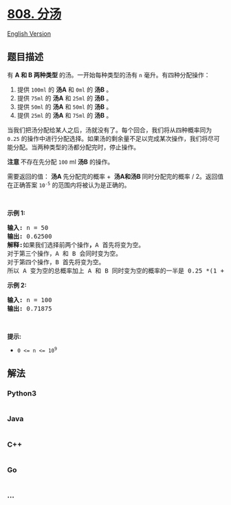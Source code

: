 # [808. 分汤](https://leetcode.cn/problems/soup-servings)

[English Version](/solution/0800-0899/0808.Soup%20Servings/README_EN.md)

## 题目描述

<!-- 这里写题目描述 -->

<p>有&nbsp;<strong>A&nbsp;和&nbsp;B 两种类型&nbsp;</strong>的汤。一开始每种类型的汤有&nbsp;<code>n</code>&nbsp;毫升。有四种分配操作：</p>

<ol>
	<li>提供 <code>100ml</code> 的 <strong>汤A</strong> 和 <code>0ml</code> 的 <strong>汤B</strong> 。</li>
	<li>提供 <code>75ml</code> 的 <strong>汤A</strong> 和 <code>25ml</code> 的 <strong>汤B</strong> 。</li>
	<li>提供 <code>50ml</code> 的 <strong>汤A</strong> 和 <code>50ml</code> 的 <strong>汤B</strong> 。</li>
	<li>提供 <code>25ml</code> 的 <strong>汤A</strong> 和 <code>75ml</code> 的 <strong>汤B</strong> 。</li>
</ol>

<p>当我们把汤分配给某人之后，汤就没有了。每个回合，我们将从四种概率同为 <code>0.25</code> 的操作中进行分配选择。如果汤的剩余量不足以完成某次操作，我们将尽可能分配。当两种类型的汤都分配完时，停止操作。</p>

<p><strong>注意&nbsp;</strong>不存在先分配 <code>100</code> ml <strong>汤B</strong> 的操作。</p>

<p>需要返回的值：&nbsp;<strong>汤A&nbsp;</strong>先分配完的概率 +&nbsp;&nbsp;<strong>汤A和汤B&nbsp;</strong>同时分配完的概率 / 2。返回值在正确答案&nbsp;<code>10<sup>-5</sup></code>&nbsp;的范围内将被认为是正确的。</p>

<p>&nbsp;</p>

<p><strong>示例 1:</strong></p>

<pre>
<strong>输入:</strong> n = 50
<strong>输出:</strong> 0.62500
<strong>解释:</strong>如果我们选择前两个操作<strong>，</strong>A 首先将变为空。
对于第三个操作，A 和 B 会同时变为空。
对于第四个操作，B 首先将变为空。<strong>
</strong>所以 A 变为空的总概率加上 A 和 B 同时变为空的概率的一半是 0.25 *(1 + 1 + 0.5 + 0)= 0.625。
</pre>

<p><strong>示例 2:</strong></p>

<pre>
<strong>输入:</strong> n = 100
<strong>输出:</strong> 0.71875
</pre>

<p>&nbsp;</p>

<p><strong>提示:</strong></p>

<ul>
	<li><code>0 &lt;= n &lt;= 10<sup>9</sup></code>​​​​​​​</li>
</ul>


## 解法

<!-- 这里可写通用的实现逻辑 -->

<!-- tabs:start -->

### **Python3**

<!-- 这里可写当前语言的特殊实现逻辑 -->

```python

```

### **Java**

<!-- 这里可写当前语言的特殊实现逻辑 -->

```java

```

### **C++**

```cpp

```

### **Go**

```go

```

### **...**

```

```

<!-- tabs:end -->